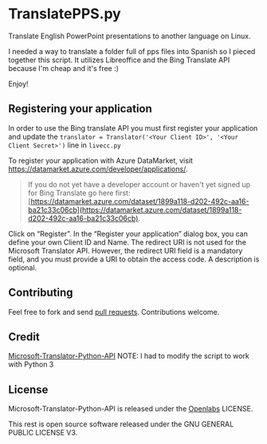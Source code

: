 TranslatePPS.py
==============

Translate English PowerPoint presentations to another language on Linux.

I needed a way to translate a folder full of pps files into Spanish so I pieced together this script. It utilizes Libreoffice and the Bing Translate API because I'm cheap and it's free :)

Enjoy!


Registering your application
----------------------------

In order to use the Bing translate API you must first register your application and update the
`translator = Translator('<Your Client ID>', '<Your Client Secret>')`
line in `livecc.py`

To register your application with Azure DataMarket, visit https://datamarket.azure.com/developer/applications/. 

>If you do not yet have a developer account or haven't yet signed up for Bing Translate go here first: [https://datamarket.azure.com/dataset/1899a118-d202-492c-aa16-ba21c33c06cb](https://datamarket.azure.com/dataset/1899a118-d202-492c-aa16-ba21c33c06cb). 

Click on “Register”. In the
“Register your application” dialog box, you can define your own
Client ID and Name. The redirect URI is not used for the Microsoft
Translator API. However, the redirect URI field is a mandatory field,
and you must provide a URI to obtain the access code. A description is
optional.

Contributing
------------

Feel free to fork and send [pull requests](http://help.github.com/fork-a-repo/).  Contributions welcome.

Credit
------------

[Microsoft-Translator-Python-API](https://github.com/openlabs/Microsoft-Translator-Python-API)
NOTE: I had to modify the script to work with Python 3

License
-------

Microsoft-Translator-Python-API is released under the [Openlabs](https://github.com/openlabs/Microsoft-Translator-Python-API/blob/master/LICENSE) LICENSE.

This rest is open source software released under the GNU GENERAL PUBLIC LICENSE V3.
